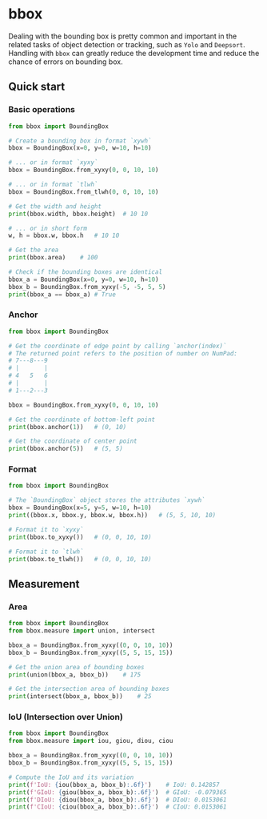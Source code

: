 # bbox

Dealing with the bounding box is pretty common and important in the related tasks of object detection or tracking, such as `Yolo` and `Deepsort`. Handling with `bbox` can greatly reduce the development time and reduce the chance of errors on bounding box.

## Quick start
### Basic operations
```python
from bbox import BoundingBox

# Create a bounding box in format `xywh`
bbox = BoundingBox(x=0, y=0, w=10, h=10)

# ... or in format `xyxy`
bbox = BoundingBox.from_xyxy(0, 0, 10, 10)

# ... or in format `tlwh`
bbox = BoundingBox.from_tlwh(0, 0, 10, 10)

# Get the width and height
print(bbox.width, bbox.height)  # 10 10

# ... or in short form
w, h = bbox.w, bbox.h   # 10 10

# Get the area
print(bbox.area)    # 100

# Check if the bounding boxes are identical
bbox_a = BoundingBox(x=0, y=0, w=10, h=10)
bbox_b = BoundingBox.from_xyxy(-5, -5, 5, 5)
print(bbox_a == bbox_a) # True
```

### Anchor
```python
from bbox import BoundingBox

# Get the coordinate of edge point by calling `anchor(index)`
# The returned point refers to the position of number on NumPad:
# 7---8---9
# |       |
# 4   5   6
# |       |
# 1---2---3

bbox = BoundingBox.from_xyxy(0, 0, 10, 10)

# Get the coordinate of bottom-left point
print(bbox.anchor(1))   # (0, 10)

# Get the coordinate of center point
print(bbox.anchor(5))   # (5, 5)
```

### Format
```python
from bbox import BoundingBox

# The `BoundingBox` object stores the attributes `xywh`
bbox = BoundingBox(x=5, y=5, w=10, h=10)
print((bbox.x, bbox.y, bbox.w, bbox.h))   # (5, 5, 10, 10)

# Format it to `xyxy`
print(bbox.to_xyxy())   # (0, 0, 10, 10)

# Format it to `tlwh`
print(bbox.to_tlwh())   # (0, 0, 10, 10)
```

## Measurement
### Area
```python
from bbox import BoundingBox
from bbox.measure import union, intersect

bbox_a = BoundingBox.from_xyxy((0, 0, 10, 10))
bbox_b = BoundingBox.from_xyxy((5, 5, 15, 15))

# Get the union area of bounding boxes
print(union(bbox_a, bbox_b))    # 175

# Get the intersection area of bounding boxes
print(intersect(bbox_a, bbox_b))    # 25
```

### IoU (Intersection over Union)
```python
from bbox import BoundingBox
from bbox.measure import iou, giou, diou, ciou

bbox_a = BoundingBox.from_xyxy((0, 0, 10, 10))
bbox_b = BoundingBox.from_xyxy((5, 5, 15, 15))

# Compute the IoU and its variation
print(f'IoU: {iou(bbox_a, bbox_b):.6f}')    # IoU: 0.142857
print(f'GIoU: {giou(bbox_a, bbox_b):.6f}')  # GIoU: -0.079365
print(f'DIoU: {diou(bbox_a, bbox_b):.6f}')  # DIoU: 0.0153061
print(f'CIoU: {ciou(bbox_a, bbox_b):.6f}')  # CIoU: 0.0153061
```